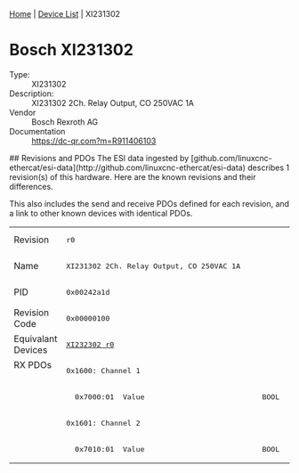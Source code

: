 <div class="nav"><a href="/esi-data">Home</a> | <a href="/esi-data/devices">Device List</a> | XI231302</div>

#  Bosch XI231302

<dl>
  <dt>Type:</dt><dd>XI231302</dd>
  <dt>Description:</dt><dd>XI231302 2Ch. Relay Output, CO 250VAC 1A</dd>
  <dt>Vendor</dt><dd>Bosch Rexroth AG</dd>
  <dt>Documentation</dt><dd><a href="https://dc-qr.com?m=R911406103">https://dc-qr.com?m=R911406103</a></dd>
</dl>
## Revisions and PDOs
The ESI data ingested by [github.com/linuxcnc-ethercat/esi-data](http://github.com/linuxcnc-ethercat/esi-data) describes 1 revision(s) of this hardware.  Here are the known revisions and their differences.

This also includes the send and receive PDOs defined for each revision, and a link to other known devices with identical PDOs.

<table>
<tr >
<td class="first">Revision</td>
<td ><pre>r0</pre></td>
</tr>
<tr >
<td class="first">Name</td>
<td ><pre>XI231302 2Ch. Relay Output, CO 250VAC 1A</pre></td>
</tr>
<tr >
<td class="first">PID</td>
<td ><pre>0x00242a1d</pre></td>
</tr>
<tr >
<td class="first">Revision Code</td>
<td ><pre>0x00000100</pre></td>
</tr>
<tr >
<td class="first">Equivalant Devices</td>
<td ><pre><a href="XI232302">XI232302 r0</a></pre></td>
</tr>
<tr class="rxpdo pdosection">
<td class="first" rowspan=4 valign=top>RX PDOs</td>
<td><pre>0x1600: Channel 1</pre></td>
<td></td>
</tr>
<tr class="rxpdo">
<td ><pre>  0x7000:01  Value                           BOOL</pre></td>
</tr>
<tr class="rxpdo pdosection">
<td ><pre>0x1601: Channel 2</pre></td>
</tr>
<tr class="rxpdo">
<td ><pre>  0x7010:01  Value                           BOOL</pre></td>
</tr>
</table>
